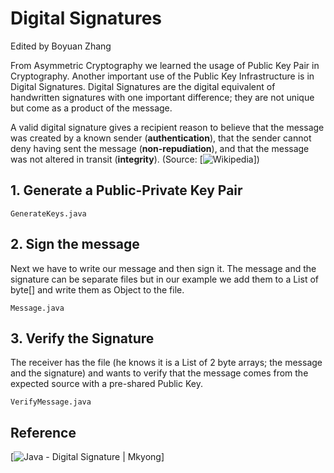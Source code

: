 # Digital Signatures

Edited by Boyuan Zhang

From Asymmetric Cryptography we learned the usage of Public Key Pair in Cryptography. 
Another important use of the Public Key Infrastructure is in Digital Signatures. 
Digital Signatures are the digital equivalent of handwritten signatures with one important difference; they are not unique but come as a product of the message.


A valid digital signature gives a recipient reason to believe that the message was created by a known sender (**authentication**), that the sender cannot deny having sent the message (**non-repudiation**), and that the message was not altered in transit (**integrity**). 
(Source: 
[![Wikipedia](https://en.wikipedia.org/wiki/Digital_signature)])

## 1. Generate a Public-Private Key Pair

	GenerateKeys.java

## 2. Sign the message

Next we have to write our message and then sign it. The message and the signature can be separate files but in our example we add them to a List of byte[] and write them as Object to the file.

	Message.java
	
## 3. Verify the Signature

The receiver has the file (he knows it is a List of 2 byte arrays; the message and the signature) and wants to verify that the message comes from the expected source with a pre-shared Public Key.

	VerifyMessage.java
	



## Reference 

[![Java - Digital Signature | Mkyong ](https://www.mkyong.com/java/java-digital-signatures-example/?utm_source=mkyong.com&utm_medium=Referral&utm_campaign=afterpost-related&utm_content=link4)]